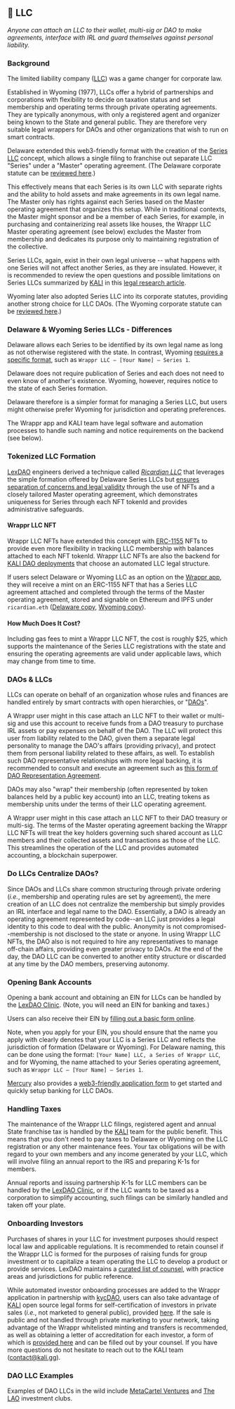 ## 🏢 LLC

*Anyone can attach an LLC to their wallet, multi-sig or DAO to make agreements, interface with IRL and guard themselves against personal liability.*

### Background

The limited liability company ([LLC](https://mirror.xyz/kalico.eth/vqfVO70rkW3_D7MQA7oKlcf5yErlHt2mRUsY62hNkT0)) was a game changer for corporate law.

Established in Wyoming (1977), LLCs offer a hybrid of partnerships and corporations with flexibility to decide on taxation status and set membership and operating terms through private operating agreements. They are typically anonymous, with only a registered agent and organizer being known to the State and general public. They are therefore very suitable legal wrappers for DAOs and other organizations that wish to run on smart contracts.

Delaware extended this web3-friendly format with the creation of the [Series LLC](https://mirror.xyz/kalico.eth/PjwUyaJsHZIvJ3RfSMghcw_FS1ohrrQuXmD9XI5GJtk) concept, which allows a single filing to franchise out separate LLC "Series" under a "Master" operating agreement. (The Delaware corporate statute can be [reviewed here](https://law.justia.com/codes/delaware/2014/title-6/chapter-18/subchapter-ii/section-18-215).) 

This effectively means that each Series is its own LLC with separate rights and the ability to hold assets and make agreements in its own legal name. The Master only has rights against each Series based on the Master operating agreement that organizes this setup. While in traditional contexts, the Master might sponsor and be a member of each Series, for example, in purchasing and containerizing real assets like houses, the Wrappr LLC Master operating agreement (see below) excludes the Master from membership and dedicates its purpose only to maintaining registration of the collective. 

Series LLCs, again, exist in their own legal universe -- what happens with one Series will not affect another Series, as they are insulated. However, it is recommended to review the open questions and possible limitations on Series LLCs summarized by [KALI](https://kali.gg/) in this [legal research article](https://mirror.xyz/kalico.eth/PjwUyaJsHZIvJ3RfSMghcw_FS1ohrrQuXmD9XI5GJtk).

Wyoming later also adopted Series LLC into its corporate statutes, providing another strong choice for LLC DAOs. (The Wyoming corporate statute can be [reviewed here](https://law.justia.com/codes/wyoming/2018/title-17/chapter-29/article-2/section-17-29-211/).)

### Delaware & Wyoming Series LLCs - Differences

Delaware allows each Series to be identified by its own legal name as long as not otherwise registered with the state. In contrast, Wyoming [requires a specific format](https://sos.wyo.gov/Forms/WyoBiz/Series_LLC_Rules.pdf), such as `Wrappr LLC – [Your Name] – Series 1`.

Delaware does not require publication of Series and each does not need to even know of another's existence. Wyoming, however, requires notice to the state of each Series formation.

Delaware therefore is a simpler format for managing a Series LLC, but users might otherwise prefer Wyoming for jurisdiction and operating preferences. 

The Wrappr app and KALI team have legal software and automation processes to handle such naming and notice requirements on the backend (see below).

### Tokenized LLC Formation

[LexDAO](https://www.lexdao.coop/) engineers derived a technique called [*Ricardian LLC*](https://ricardian.gitbook.io/ricardian-llc/) that leverages the simple formation offered by Delaware Series LLCs but [ensures separation of concerns and legal validity](https://delawarebusinesstimes.com/sponsored-content/bizinsights/future-blockchain-blockchain-ledgers-help-protect-assets-within-delaware-series-llc/) through the use of NFTs and a closely tailored Master operating agreement, which demonstrates uniqueness for Series through each NFT tokenId and provides administrative safeguards.

#### Wrappr LLC NFT

Wrappr LLC NFTs have extended this concept with [ERC-1155](https://eips.ethereum.org/EIPS/eip-1155) NFTs to provide even more flexibility in tracking LLC membership with balances attached to each NFT tokenId. Wrappr LLC NFTs are also the backend for [KALI DAO deployments](https://app.kali.gg/) that choose an automated LLC legal structure.

If users select Delaware or Wyoming LLC as an option on the [Wrappr app](https://app.wrappr.wtf/), they will receive a mint on an ERC-1155 NFT that has a Series LLC agreement attached and completed through the terms of the Master operating agreement, stored and signable on Ethereum and IPFS under `ricardian.eth` ([Delaware copy](https://de.llc.ricardian.eth.limo/), [Wyoming copy](https://wy.llc.ricardian.eth.limo/)).

#### How Much Does It Cost?

Including gas fees to mint a Wrappr LLC NFT, the cost is roughly $25, which supports the maintenance of the Series LLC registrations with the state and ensuring the operating agreements are valid under applicable laws, which may change from time to time.

### DAOs & LLCs

LLCs can operate on behalf of an organization whose rules and finances are handled entirely by smart contracts with open hierarchies, or "[DAOs](https://ethereum.org/en/dao/)". 

A Wrappr user might in this case attach an LLC NFT to their wallet or multi-sig and use this account to receive funds from a DAO treasury to purchase IRL assets or pay expenses on behalf of the DAO. The LLC will protect this user from liability related to the DAO, given them a separate legal personality to manage the DAO's affairs (providing privacy), and protect them from personal liability related to these affairs, as well. To establish such DAO representative relationships with more legal backing, it is recommended to consult and execute an agreement such as [this form of DAO Representation Agreement](https://github.com/kalidao/kali-legal/blob/main/ops/RepresentationAgreement.md).

DAOs may also "wrap" their membership (often represented by token balances held by a public key account) into an LLC, treating tokens as membership units under the terms of their LLC operating agreement.

A Wrappr user might in this case attach an LLC NFT to their DAO treasury or multi-sig. The terms of the Master operating agreement backing the Wrappr LLC NFTs will treat the key holders governing such shared account as LLC members and their collected assets and transactions as those of the LLC. This streamlines the operation of the LLC and provides automated accounting, a blockchain superpower.

### Do LLCs Centralize DAOs?

Since DAOs and LLCs share common structuring through private ordering (*i.e.*, membership and operating rules are set by agreement), the mere creation of an LLC does not centralize the membership but simply provides an IRL interface and legal name to the DAO. Essentially, a DAO is already an operating agreement represented by code--an LLC just provides a legal identity to this code to deal with the public. Anonymity is not compromised--membership is not disclosed to the state or anyone. In using Wrappr LLC NFTs, the DAO also is not required to hire any representatives to manage off-chain affairs, providing even greater privacy to DAOs. At the end of the day, the DAO LLC can be converted to another entity structure or discarded at any time by the DAO members, preserving autonomy.

### Opening Bank Accounts

Opening a bank account and obtaining an EIN for LLCs can be handled by the [LexDAO Clinic](https://yrcwg46jgjy.typeform.com/to/FEZ9cFhM). (Note, you will need an EIN for banking and taxes.)

Users can also receive their EIN by [filling out a basic form online](https://www.irs.gov/businesses/small-businesses-self-employed/apply-for-an-employer-identification-number-ein-online).

Note, when you apply for your EIN, you should ensure that the name you apply with clearly denotes that your LLC is a Series LLC and reflects the jurisdiction of formation (Delaware or Wyoming). For Delaware naming, this can be done using the format: `[Your Name] LLC, a Series of Wrappr LLC`, and for Wyoming, the name attached to your Series operating agreement, such as `Wrappr LLC – [Your Name] – Series 1`.

[Mercury](https://mercury.com/web3) also provides a [web3-friendly application form](https://mercury.com/signup) to get started and quickly setup banking for LLC DAOs.

### Handling Taxes

The maintenance of the Wrappr LLC filings, registered agent and annual State franchise tax is handled by the [KALI](https://www.kali.gg/) team for the public benefit. This means that you don't need to pay taxes to Delaware or Wyoming on the LLC registration or any other maintenance fees. Your tax obligations will be with regard to your own members and any income generated by your LLC, which will involve filing an annual report to the IRS and preparing K-1s for members.

Annual reports and issuing partnership K-1s for LLC members can be handled by the [LexDAO Clinic](https://yrcwg46jgjy.typeform.com/to/FEZ9cFhM), or if the LLC wants to be taxed as a corporation to simplify accounting, such filings can be similarly handled and taken off your plate.

### Onboarding Investors

Purchases of shares in your LLC for investment purposes should respect local law and applicable regulations. It is recommended to retain counsel if the Wrappr LLC is formed for the purposes of raising funds for group investment or to capitalize a team operating the LLC to develop a product or provide services. LexDAO maintains a [curated list of counsel](https://www.lexdao.coop/#/directory), with practice areas and jurisdictions for public reference.

While automated investor onboarding processes are added to the Wrappr application in partnership with [kycDAO](https://twitter.com/kycdao), users can also take advantage of [KALI](https://kali.gg/) open source legal forms for self-certification of investors in private sales (*i.e.*, not marketed to general public), provided [here](https://github.com/kalidao/kali-legal/blob/main/ops/fundraise/AccreditationQuestionnaire.md). If the sale is public and not handled through private marketing to your network, taking advantage of the Wrappr whitelisted minting and transfers is recommended, as well as obtaining a letter of accreditation for each investor, a form of which is [provided here](https://github.com/kalidao/kali-legal/blob/main/ops/fundraise/AccreditationLetter.md) and can be filled out by your counsel. If you have more questions do not hesitate to reach out to the KALI team (contact@kali.gg). 

### DAO LLC Examples

Examples of DAO LLCs in the wild include [MetaCartel Ventures](https://github.com/metacartel/MCV/blob/master/Legal/Grimoire%20and%20Exhibits/MCV-Grimoire-Final-All-Exhihbits.pdf) and [The LAO](https://medium.com/openlawofficial/the-lao-a-for-profit-limited-liability-autonomous-organization-9eae89c9669c) investment clubs.
